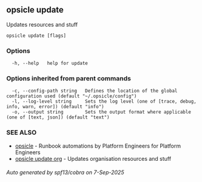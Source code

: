## opsicle update

Updates resources and stuff

```
opsicle update [flags]
```

### Options

```
  -h, --help   help for update
```

### Options inherited from parent commands

```
  -c, --config-path string   Defines the location of the global configuration used (default "~/.opsicle/config")
  -l, --log-level string     Sets the log level (one of [trace, debug, info, warn, error]) (default "info")
  -o, --output string        Sets the output format where applicable (one of [text, json]) (default "text")
```

### SEE ALSO

* [opsicle](cli/opsicle.md)	 - Runbook automations by Platform Engineers for Platform Engineers
* [opsicle update org](cli/opsicle_update_org.md)	 - Updates organisation resources and stuff

###### Auto generated by spf13/cobra on 7-Sep-2025
